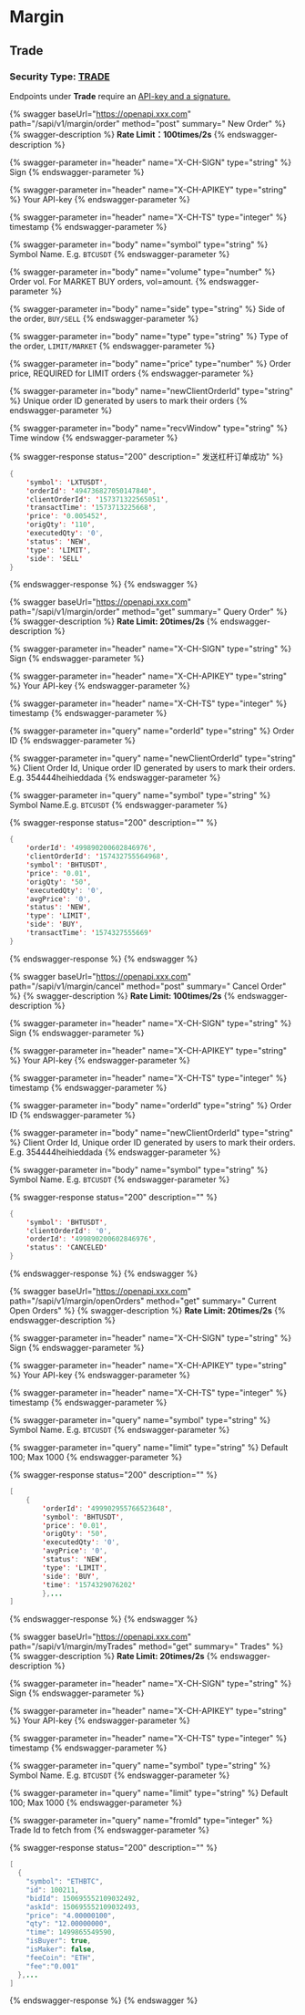 # Margin

## Trade

### Security Type: [TRADE](general-info.md#endpoint-security-type)

Endpoints under **Trade** require an [API-key and a signature.​](general-info.md#signed-trade-yu-userdata-endpoint-security)

{% swagger baseUrl="https://openapi.xxx.com" path="/sapi/v1/margin/order" method="post" summary=" New Order" %}
{% swagger-description %}
&#x20;**Rate Limit：100times/2s**
{% endswagger-description %}

{% swagger-parameter in="header" name="X-CH-SIGN" type="string" %}
&#x20;Sign
{% endswagger-parameter %}

{% swagger-parameter in="header" name="X-CH-APIKEY" type="string" %}
&#x20;Your API-key
{% endswagger-parameter %}

{% swagger-parameter in="header" name="X-CH-TS" type="integer" %}
&#x20;timestamp
{% endswagger-parameter %}

{% swagger-parameter in="body" name="symbol" type="string" %}
&#x20;Symbol Name. E.g. `BTCUSDT`
{% endswagger-parameter %}

{% swagger-parameter in="body" name="volume" type="number" %}
&#x20;Order vol. For MARKET BUY orders, vol=amount.
{% endswagger-parameter %}

{% swagger-parameter in="body" name="side" type="string" %}
&#x20;Side of the order, `BUY/SELL`
{% endswagger-parameter %}

{% swagger-parameter in="body" name="type" type="string" %}
&#x20;Type of the order, `LIMIT/MARKET`
{% endswagger-parameter %}

{% swagger-parameter in="body" name="price" type="number" %}
&#x20;Order price, REQUIRED for LIMIT orders
{% endswagger-parameter %}

{% swagger-parameter in="body" name="newClientOrderId" type="string" %}
&#x20;Unique order ID generated by users to mark their orders
{% endswagger-parameter %}

{% swagger-parameter in="body" name="recvWindow" type="string" %}
&#x20;Time window
{% endswagger-parameter %}

{% swagger-response status="200" description=" 发送杠杆订单成功" %}
```java
{
    'symbol': 'LXTUSDT', 
    'orderId': '494736827050147840', 
    'clientOrderId': '157371322565051',
    'transactTime': '1573713225668', 
    'price': '0.005452', 
    'origQty': '110', 
    'executedQty': '0', 
    'status': 'NEW',
    'type': 'LIMIT', 
    'side': 'SELL'
}
```
{% endswagger-response %}
{% endswagger %}

{% swagger baseUrl="https://openapi.xxx.com" path="/sapi/v1/margin/order" method="get" summary=" Query Order" %}
{% swagger-description %}
&#x20;**Rate Limit: 20times/2s**
{% endswagger-description %}

{% swagger-parameter in="header" name="X-CH-SIGN" type="string" %}
&#x20;Sign
{% endswagger-parameter %}

{% swagger-parameter in="header" name="X-CH-APIKEY" type="string" %}
&#x20;Your API-key
{% endswagger-parameter %}

{% swagger-parameter in="header" name="X-CH-TS" type="integer" %}
&#x20;timestamp
{% endswagger-parameter %}

{% swagger-parameter in="query" name="orderId" type="string" %}
&#x20;Order ID
{% endswagger-parameter %}

{% swagger-parameter in="query" name="newClientOrderId" type="string" %}
&#x20;Client Order Id, Unique order ID generated by users to mark their orders. E.g. 354444heihieddada
{% endswagger-parameter %}

{% swagger-parameter in="query" name="symbol" type="string" %}
&#x20;Symbol Name.E.g. `BTCUSDT`
{% endswagger-parameter %}

{% swagger-response status="200" description="" %}
```java
{
    'orderId': '499890200602846976', 
    'clientOrderId': '157432755564968', 
    'symbol': 'BHTUSDT', 
    'price': '0.01', 
    'origQty': '50', 
    'executedQty': '0', 
    'avgPrice': '0', 
    'status': 'NEW', 
    'type': 'LIMIT', 
    'side': 'BUY', 
    'transactTime': '1574327555669'
}
```
{% endswagger-response %}
{% endswagger %}

{% swagger baseUrl="https://openapi.xxx.com" path="/sapi/v1/margin/cancel" method="post" summary=" Cancel Order" %}
{% swagger-description %}
&#x20;**Rate Limit: 100times/2s**
{% endswagger-description %}

{% swagger-parameter in="header" name="X-CH-SIGN" type="string" %}
&#x20;Sign
{% endswagger-parameter %}

{% swagger-parameter in="header" name="X-CH-APIKEY" type="string" %}
&#x20;Your API-key
{% endswagger-parameter %}

{% swagger-parameter in="header" name="X-CH-TS" type="integer" %}
&#x20;timestamp
{% endswagger-parameter %}

{% swagger-parameter in="body" name="orderId" type="string" %}
&#x20;Order ID
{% endswagger-parameter %}

{% swagger-parameter in="body" name="newClientOrderId" type="string" %}
&#x20;Client Order Id, Unique order ID generated by users to mark their orders. E.g. 354444heihieddada
{% endswagger-parameter %}

{% swagger-parameter in="body" name="symbol" type="string" %}
&#x20;Symbol Name. E.g. `BTCUSDT`
{% endswagger-parameter %}

{% swagger-response status="200" description="" %}
```java
{
    'symbol': 'BHTUSDT', 
    'clientOrderId': '0', 
    'orderId': '499890200602846976', 
    'status': 'CANCELED'
}
```
{% endswagger-response %}
{% endswagger %}

{% swagger baseUrl="https://openapi.xxx.com" path="/sapi/v1/margin/openOrders" method="get" summary=" Current Open Orders" %}
{% swagger-description %}
&#x20;**Rate Limit: 20times/2s**
{% endswagger-description %}

{% swagger-parameter in="header" name="X-CH-SIGN" type="string" %}
&#x20;Sign
{% endswagger-parameter %}

{% swagger-parameter in="header" name="X-CH-APIKEY" type="string" %}
&#x20;Your API-key
{% endswagger-parameter %}

{% swagger-parameter in="header" name="X-CH-TS" type="integer" %}
&#x20;timestamp
{% endswagger-parameter %}

{% swagger-parameter in="query" name="symbol" type="string" %}
Symbol Name. E.g. `BTCUSDT`
{% endswagger-parameter %}

{% swagger-parameter in="query" name="limit" type="string" %}
&#x20;Default 100; Max 1000
{% endswagger-parameter %}

{% swagger-response status="200" description="" %}
```java
[
    {
        'orderId': '499902955766523648', 
        'symbol': 'BHTUSDT', 
        'price': '0.01', 
        'origQty': '50', 
        'executedQty': '0', 
        'avgPrice': '0', 
        'status': 'NEW', 
        'type': 'LIMIT', 
        'side': 'BUY', 
        'time': '1574329076202'
        },...
]
```
{% endswagger-response %}
{% endswagger %}

{% swagger baseUrl="https://openapi.xxx.com" path="/sapi/v1/margin/myTrades" method="get" summary=" Trades" %}
{% swagger-description %}
&#x20;**Rate Limit: 20times/2s**
{% endswagger-description %}

{% swagger-parameter in="header" name="X-CH-SIGN" type="string" %}
&#x20;Sign
{% endswagger-parameter %}

{% swagger-parameter in="header" name="X-CH-APIKEY" type="string" %}
&#x20;Your API-key
{% endswagger-parameter %}

{% swagger-parameter in="header" name="X-CH-TS" type="integer" %}
&#x20;timestamp
{% endswagger-parameter %}

{% swagger-parameter in="query" name="symbol" type="string" %}
&#x20;Symbol Name.  E.g. `BTCUSDT`
{% endswagger-parameter %}

{% swagger-parameter in="query" name="limit" type="string" %}
&#x20;Default 100; Max 1000
{% endswagger-parameter %}

{% swagger-parameter in="query" name="fromId" type="integer" %}
&#x20;Trade Id to fetch from
{% endswagger-parameter %}

{% swagger-response status="200" description="" %}
```java
[
  {
    "symbol": "ETHBTC",
    "id": 100211,
    "bidId": 150695552109032492,
    "askId": 150695552109032493,
    "price": "4.00000100",
    "qty": "12.00000000",
    "time": 1499865549590,
    "isBuyer": true,
    "isMaker": false,
    "feeCoin": "ETH",
    "fee":"0.001"
  },...
]
```
{% endswagger-response %}
{% endswagger %}
